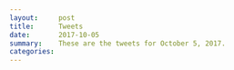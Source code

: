 ```yaml
---
layout:     post
title:      Tweets
date:       2017-10-05
summary:    These are the tweets for October 5, 2017.
categories:
---
```


